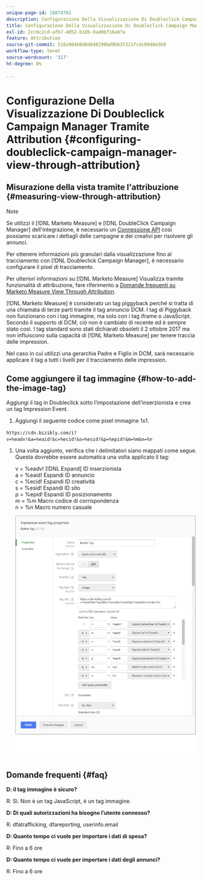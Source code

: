 ```yaml
---
unique-page-id: 18874781
description: Configurazione Della Visualizzazione Di Doubleclick Campaign Manager Tramite Attribution - [!DNL Marketo Measure]
title: Configurazione Della Visualizzazione Di Doubleclick Campaign Manager Tramite Attribution
exl-id: 2cc6c2cd-afb7-4052-b18b-9ad0bf16a9fa
feature: Attribution
source-git-commit: 518a984b0d8d640290bd9b637221fcdc0948e5b9
workflow-type: tm+mt
source-wordcount: '317'
ht-degree: 0%

---
```


# Configurazione Della Visualizzazione Di Doubleclick Campaign Manager Tramite Attribution {#configuring-doubleclick-campaign-manager-view-through-attribution}

## Misurazione della vista tramite l&#39;attribuzione {#measuring-view-through-attribution}

>[!NOTE]
>
>Se utilizzi il [!DNL Marketo Measure] e [!DNL DoubleClick Campaign Manager] dell&#39;integrazione, è necessario un [Connessione API](/help/api-connections/utilizing-marketo-measures-api-connections/integrated-ad-platforms.md#how-to-connect-ad-platforms) così possiamo scaricare i dettagli delle campagne e dei creativi per risolvere gli annunci.

Per ottenere informazioni più granulari dalla visualizzazione fino al tracciamento con [!DNL Doubleclick Campaign Manager], è necessario configurare il pixel di tracciamento.

Per ulteriori informazioni su [!DNL Marketo Measure] Visualizza tramite funzionalità di attribuzione, fare riferimento a [Domande frequenti su Marketo Measure View Through Attribution](/help/advanced-marketo-measure-features/view-through-attribution/marketo-measure-view-through-attribution-faq.md).

[!DNL Marketo Measure] è considerato un tag piggyback perché si tratta di una chiamata di terze parti tramite il tag annuncio DCM. I tag di Piggyback non funzionano con i tag immagine, ma solo con i tag iframe o JavaScript. Secondo il supporto di DCM, ciò non è cambiato di recente ed è sempre stato così. I tag standard sono stati dichiarati obsoleti il 2 ottobre 2017 ma non influiscono sulla capacità di [!DNL Marketo Measure] per tenere traccia delle impression.

Nel caso in cui utilizzi una gerarchia Padre e Figlio in DCM, sarà necessario applicare il tag a tutti i livelli per il tracciamento delle impression.

## Come aggiungere il tag immagine {#how-to-add-the-image-tag}

Aggiungi il tag in Doubleclick sotto l’impostazione dell’inserzionista e crea un tag Impression Event.

1. Aggiungi il seguente codice come pixel immagine 1x1.

`https://cdn.bizibly.com/i?v=%eadv!&a=%eaid!&c=%ecid!&s=%esid!&p=%epid!&m=%m&n=%n`

1. Una volta aggiunto, verifica che i delimitatori siano mappati come segue. Questa dovrebbe essere automatica una volta applicato il tag:

   v = %eadv! [!DNL Expand] ID inserzionista\
   a = %eaid! Espandi ID annuncio\
   c = %ecid! Espandi ID creatività\
   s = %esid! Espandi ID sito\
   p = %epid! Espandi ID posizionamento\
   m = %m Macro codice di corrispondenza\
   n = %n Macro numero casuale

   ![](assets/1.png)

## Domande frequenti {#faq}

**D: il tag immagine è sicuro?**

R: Sì. Non è un tag JavaScript, è un tag immagine.

**D: Di quali autorizzazioni ha bisogno l’utente connesso?**

R: dfatrafficking, dfareporting, userinfo.email

**D: Quanto tempo ci vuole per importare i dati di spesa?**

R: Fino a 6 ore

**D: Quanto tempo ci vuole per importare i dati degli annunci?**

R: Fino a 6 ore
